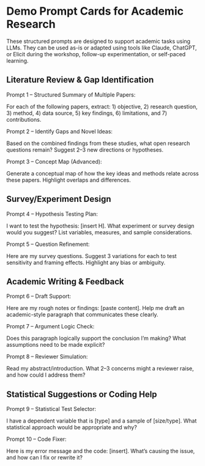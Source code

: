# Demo Prompt Cards for Academic Research

These structured prompts are designed to support academic tasks using LLMs. 
They can be used as-is or adapted using tools like Claude, ChatGPT, or Elicit during the workshop, follow-up experimentation, or self-paced learning.


## Literature Review & Gap Identification

Prompt 1 – Structured Summary of Multiple Papers:

For each of the following papers, extract: 1) objective, 2) research question, 3) method, 4) data source, 5) key findings, 6) limitations, and 7) contributions.

Prompt 2 – Identify Gaps and Novel Ideas:

Based on the combined findings from these studies, what open research questions remain? Suggest 2–3 new directions or hypotheses.

Prompt 3 – Concept Map (Advanced):

Generate a conceptual map of how the key ideas and methods relate across these papers. Highlight overlaps and differences.


## Survey/Experiment Design

Prompt 4 – Hypothesis Testing Plan:

I want to test the hypothesis: [insert H]. What experiment or survey design would you suggest? List variables, measures, and sample considerations.

Prompt 5 – Question Refinement:

Here are my survey questions. Suggest 3 variations for each to test sensitivity and framing effects. Highlight any bias or ambiguity.


## Academic Writing & Feedback

Prompt 6 – Draft Support:

Here are my rough notes or findings: [paste content]. Help me draft an academic-style paragraph that communicates these clearly.

Prompt 7 – Argument Logic Check:

Does this paragraph logically support the conclusion I’m making? What assumptions need to be made explicit?

Prompt 8 – Reviewer Simulation:

Read my abstract/introduction. What 2–3 concerns might a reviewer raise, and how could I address them?


## Statistical Suggestions or Coding Help

Prompt 9 – Statistical Test Selector:

I have a dependent variable that is [type] and a sample of [size/type]. What statistical approach would be appropriate and why?

Prompt 10 – Code Fixer:

Here is my error message and the code: [insert]. What’s causing the issue, and how can I fix or rewrite it?
